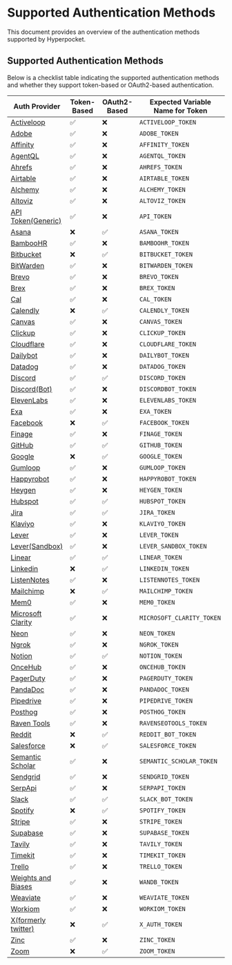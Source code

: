 # Supported Authentication Methods

This document provides an overview of the authentication methods supported by Hyperpocket.

## Supported Authentication Methods

Below is a checklist table indicating the supported authentication methods and whether they support token-based or
OAuth2-based authentication.

| Auth Provider                                                                     | Token-Based | OAuth2-Based | Expected Variable Name for Token |
|-----------------------------------------------------------------------------------|-------------|--------------|-----------------|
| [Activeloop](https://github.com/vessl-ai/hyperpocket/tree/main/libs/hyperpocket/hyperpocket/auth/activeloop)                         | ✅          | ❌           | `ACTIVELOOP_TOKEN` |
| [Adobe](https://github.com/vessl-ai/hyperpocket/tree/main/libs/hyperpocket/hyperpocket/auth/adobe)                         | ✅          | ❌           | `ADOBE_TOKEN` |
| [Affinity](https://github.com/vessl-ai/hyperpocket/tree/main/libs/hyperpocket/hyperpocket/auth/affinity)                         | ✅          | ❌           | `AFFINITY_TOKEN` |
| [AgentQL](https://github.com/vessl-ai/hyperpocket/tree/main/libs/hyperpocket/hyperpocket/auth/agentql)                         | ✅          | ❌           | `AGENTQL_TOKEN` |
| [Ahrefs](https://github.com/vessl-ai/hyperpocket/tree/main/libs/hyperpocket/hyperpocket/auth/ahrefs)                         | ✅          | ❌           | `AHREFS_TOKEN` |
| [Airtable](https://github.com/vessl-ai/hyperpocket/tree/main/libs/hyperpocket/hyperpocket/auth/airtable)                         | ✅          | ❌           | `AIRTABLE_TOKEN` |
| [Alchemy](https://github.com/vessl-ai/hyperpocket/tree/main/libs/hyperpocket/hyperpocket/auth/alchemy)                         | ✅          | ❌           | `ALCHEMY_TOKEN` |
| [Altoviz](https://github.com/vessl-ai/hyperpocket/tree/main/libs/hyperpocket/hyperpocket/auth/altoviz)                         | ✅          | ❌           | `ALTOVIZ_TOKEN` |
| [API Token(Generic)](https://github.com/vessl-ai/hyperpocket/tree/main/libs/hyperpocket/hyperpocket/auth/apitoken)                         | ✅          | ❌           | `API_TOKEN` |
| [Asana](https://github.com/vessl-ai/hyperpocket/tree/main/libs/hyperpocket/hyperpocket/auth/asana)                         | ❌          | ✅           | `ASANA_TOKEN` |
| [BambooHR](https://github.com/vessl-ai/hyperpocket/tree/main/libs/hyperpocket/hyperpocket/auth/bamboohr)                         | ✅          | ❌           | `BAMBOOHR_TOKEN` |
| [Bitbucket](https://github.com/vessl-ai/hyperpocket/tree/main/libs/hyperpocket/hyperpocket/auth/bitbucket)                 | ❌          | ✅           | `BITBUCKET_TOKEN` |
| [BitWarden](https://github.com/vessl-ai/hyperpocket/tree/main/libs/hyperpocket/hyperpocket/auth/bitwarden)                 | ✅          | ❌           | `BITWARDEN_TOKEN` |
| [Brevo](https://github.com/vessl-ai/hyperpocket/tree/main/libs/hyperpocket/hyperpocket/auth/brevo)                 | ✅          | ❌           | `BREVO_TOKEN` |
| [Brex](https://github.com/vessl-ai/hyperpocket/tree/main/libs/hyperpocket/hyperpocket/auth/brex)                 | ✅          | ❌           | `BREX_TOKEN` |
| [Cal](https://github.com/vessl-ai/hyperpocket/tree/main/libs/hyperpocket/hyperpocket/auth/cal)                   | ✅          | ❌           | `CAL_TOKEN` |
| [Calendly](https://github.com/vessl-ai/hyperpocket/tree/main/libs/hyperpocket/hyperpocket/auth/calendly)                   | ❌          | ✅           | `CALENDLY_TOKEN` |
| [Canvas](https://github.com/vessl-ai/hyperpocket/tree/main/libs/hyperpocket/hyperpocket/auth/canvas)                   | ✅          | ❌           | `CANVAS_TOKEN` |
| [Clickup](https://github.com/vessl-ai/hyperpocket/tree/main/libs/hyperpocket/hyperpocket/auth/clickup)                   | ✅          | ❌           | `CLICKUP_TOKEN` |
| [Cloudflare](https://github.com/vessl-ai/hyperpocket/tree/main/libs/hyperpocket/hyperpocket/auth/cloudflare)                   | ✅          | ❌           | `CLOUDFLARE_TOKEN` |
| [Dailybot](https://github.com/vessl-ai/hyperpocket/tree/main/libs/hyperpocket/hyperpocket/auth/dailybot)                   | ✅          | ❌           | `DAILYBOT_TOKEN` |
| [Datadog](https://github.com/vessl-ai/hyperpocket/tree/main/libs/hyperpocket/hyperpocket/auth/datadog)                   | ✅          | ❌           | `DATADOG_TOKEN` |
| [Discord](https://github.com/vessl-ai/hyperpocket/tree/main/libs/hyperpocket/hyperpocket/auth/discord)                     | ✅          | ✅           | `DISCORD_TOKEN` |
| [Discord(Bot)](https://github.com/vessl-ai/hyperpocket/tree/main/libs/hyperpocket/hyperpocket/auth/discordbot)                     | ✅          | ❌           | `DISCORDBOT_TOKEN` |
| [ElevenLabs](https://github.com/vessl-ai/hyperpocket/tree/main/libs/hyperpocket/hyperpocket/auth/elevenlabs)                     | ✅          | ❌           | `ELEVENLABS_TOKEN` |
| [Exa](https://github.com/vessl-ai/hyperpocket/tree/main/libs/hyperpocket/hyperpocket/auth/exa)                     | ✅          | ❌           | `EXA_TOKEN` |
| [Facebook](https://github.com/vessl-ai/hyperpocket/tree/main/libs/hyperpocket/hyperpocket/auth/facebook)                   | ❌          | ✅           | `FACEBOOK_TOKEN` |
| [Finage](https://github.com/vessl-ai/hyperpocket/tree/main/libs/hyperpocket/hyperpocket/auth/finage)                     | ✅          | ❌           | `FINAGE_TOKEN` |
| [GitHub](https://github.com/vessl-ai/hyperpocket/tree/main/libs/hyperpocket/hyperpocket/auth/github)                       | ✅          | ✅           | `GITHUB_TOKEN` |
| [Google](https://github.com/vessl-ai/hyperpocket/tree/main/libs/hyperpocket/hyperpocket/auth/google)                       | ❌          | ✅           | `GOOGLE_TOKEN` |
| [Gumloop](https://github.com/vessl-ai/hyperpocket/tree/main/libs/hyperpocket/hyperpocket/auth/gumloop)                     | ✅          | ❌           | `GUMLOOP_TOKEN` |
| [Happyrobot](https://github.com/vessl-ai/hyperpocket/tree/main/libs/hyperpocket/hyperpocket/auth/happyrobot)                     | ✅          | ❌           | `HAPPYROBOT_TOKEN` |
| [Heygen](https://github.com/vessl-ai/hyperpocket/tree/main/libs/hyperpocket/hyperpocket/auth/heygen)                     | ✅          | ❌           | `HEYGEN_TOKEN` |
| [Hubspot](https://github.com/vessl-ai/hyperpocket/tree/main/libs/hyperpocket/hyperpocket/auth/hubspot)                     | ✅          | ✅           | `HUBSPOT_TOKEN` |
| [Jira](https://github.com/vessl-ai/hyperpocket/tree/main/libs/hyperpocket/hyperpocket/auth/jira)                           | ✅          | ✅           | `JIRA_TOKEN` |
| [Klaviyo](https://github.com/vessl-ai/hyperpocket/tree/main/libs/hyperpocket/hyperpocket/auth/klaviyo)                     | ✅          | ❌           | `KLAVIYO_TOKEN` |
| [Lever](https://github.com/vessl-ai/hyperpocket/tree/main/libs/hyperpocket/hyperpocket/auth/lever)                     | ✅          | ❌           | `LEVER_TOKEN` |
| [Lever(Sandbox)](https://github.com/vessl-ai/hyperpocket/tree/main/libs/hyperpocket/hyperpocket/auth/lever_sandbox)                     | ✅          | ❌           | `LEVER_SANDBOX_TOKEN` |
| [Linear](https://github.com/vessl-ai/hyperpocket/tree/main/libs/hyperpocket/hyperpocket/auth/linear)                       | ✅          | ✅           | `LINEAR_TOKEN` |
| [Linkedin](https://github.com/vessl-ai/hyperpocket/tree/main/libs/hyperpocket/hyperpocket/auth/linkedin)                   | ❌          | ✅           | `LINKEDIN_TOKEN` |
| [ListenNotes](https://github.com/vessl-ai/hyperpocket/tree/main/libs/hyperpocket/hyperpocket/auth/listennotes)                     | ✅          | ❌           | `LISTENNOTES_TOKEN` |
| [Mailchimp](https://github.com/vessl-ai/hyperpocket/tree/main/libs/hyperpocket/hyperpocket/auth/mailchimp)                 | ❌          | ✅           | `MAILCHIMP_TOKEN` |
| [Mem0](https://github.com/vessl-ai/hyperpocket/tree/main/libs/hyperpocket/hyperpocket/auth/mem0)                     | ✅          | ❌           | `MEM0_TOKEN` |
| [Microsoft Clarity](https://github.com/vessl-ai/hyperpocket/tree/main/libs/hyperpocket/hyperpocket/auth/microsoft_clarity)                     | ✅          | ❌           | `MICROSOFT_CLARITY_TOKEN` |
| [Neon](https://github.com/vessl-ai/hyperpocket/tree/main/libs/hyperpocket/hyperpocket/auth/neon)                     | ✅          | ❌           | `NEON_TOKEN` |
| [Ngrok](https://github.com/vessl-ai/hyperpocket/tree/main/libs/hyperpocket/hyperpocket/auth/ngrok)                     | ✅          | ❌           | `NGROK_TOKEN` |
| [Notion](https://github.com/vessl-ai/hyperpocket/tree/main/libs/hyperpocket/hyperpocket/auth/notion)                       | ✅          | ✅           | `NOTION_TOKEN` |
| [OnceHub](https://github.com/vessl-ai/hyperpocket/tree/main/libs/hyperpocket/hyperpocket/auth/oncehub)                     | ✅          | ❌           | `ONCEHUB_TOKEN` |
| [PagerDuty](https://github.com/vessl-ai/hyperpocket/tree/main/libs/hyperpocket/hyperpocket/auth/pagerduty)                     | ✅          | ❌           | `PAGERDUTY_TOKEN` |
| [PandaDoc](https://github.com/vessl-ai/hyperpocket/tree/main/libs/hyperpocket/hyperpocket/auth/pandadoc)                     | ✅          | ❌           | `PANDADOC_TOKEN` |
| [Pipedrive](https://github.com/vessl-ai/hyperpocket/tree/main/libs/hyperpocket/hyperpocket/auth/pipedrive)                     | ✅          | ❌           | `PIPEDRIVE_TOKEN` |
| [Posthog](https://github.com/vessl-ai/hyperpocket/tree/main/libs/hyperpocket/hyperpocket/auth/posthog)                     | ✅          | ❌           | `POSTHOG_TOKEN` |
| [Raven Tools](https://github.com/vessl-ai/hyperpocket/tree/main/libs/hyperpocket/hyperpocket/auth/ravenseotools)                     | ✅          | ❌           | `RAVENSEOTOOLS_TOKEN` |
| [Reddit](https://github.com/vessl-ai/hyperpocket/tree/main/libs/hyperpocket/hyperpocket/auth/reddit)                       | ❌          | ✅           | `REDDIT_BOT_TOKEN` |
| [Salesforce](https://github.com/vessl-ai/hyperpocket/tree/main/libs/hyperpocket/hyperpocket/auth/salesforce)               | ❌          | ✅           | `SALESFORCE_TOKEN` |
| [Semantic Scholar](https://github.com/vessl-ai/hyperpocket/tree/main/libs/hyperpocket/hyperpocket/auth/semantic_scholar)               | ✅          | ❌           | `SEMANTIC_SCHOLAR_TOKEN` |
| [Sendgrid](https://github.com/vessl-ai/hyperpocket/tree/main/libs/hyperpocket/hyperpocket/auth/sendgrid)               | ✅          | ❌           | `SENDGRID_TOKEN` |
| [SerpApi](https://github.com/vessl-ai/hyperpocket/tree/main/libs/hyperpocket/hyperpocket/auth/serpapi)               | ✅          | ❌           | `SERPAPI_TOKEN` |
| [Slack](https://github.com/vessl-ai/hyperpocket/tree/main/libs/hyperpocket/hyperpocket/auth/slack)                         | ✅          | ✅           | `SLACK_BOT_TOKEN` |
| [Spotify](https://github.com/vessl-ai/hyperpocket/tree/main/libs/hyperpocket/hyperpocket/auth/spotify)                     | ❌          | ✅           | `SPOTIFY_TOKEN` |
| [Stripe](https://github.com/vessl-ai/hyperpocket/tree/main/libs/hyperpocket/hyperpocket/auth/stripe)               | ✅          | ❌           | `STRIPE_TOKEN` |
| [Supabase](https://github.com/vessl-ai/hyperpocket/tree/main/libs/hyperpocket/hyperpocket/auth/supabase)               | ✅          | ❌           | `SUPABASE_TOKEN` |
| [Tavily](https://github.com/vessl-ai/hyperpocket/tree/main/libs/hyperpocket/hyperpocket/auth/tavily)               | ✅          | ❌           | `TAVILY_TOKEN` |
| [Timekit](https://github.com/vessl-ai/hyperpocket/tree/main/libs/hyperpocket/hyperpocket/auth/timekit)               | ✅          | ❌           | `TIMEKIT_TOKEN` |
| [Trello](https://github.com/vessl-ai/hyperpocket/tree/main/libs/hyperpocket/hyperpocket/auth/trello)               | ✅          | ❌           | `TRELLO_TOKEN` |
| [Weights and Biases](https://github.com/vessl-ai/hyperpocket/tree/main/libs/hyperpocket/hyperpocket/auth/wandb)               | ✅          | ❌           | `WANDB_TOKEN` |
| [Weaviate](https://github.com/vessl-ai/hyperpocket/tree/main/libs/hyperpocket/hyperpocket/auth/weaviate)               | ✅          | ❌           | `WEAVIATE_TOKEN` |
| [Workiom](https://github.com/vessl-ai/hyperpocket/tree/main/libs/hyperpocket/hyperpocket/auth/workiom)               | ✅          | ❌           | `WORKIOM_TOKEN` |
| [X(formerly twitter)](https://github.com/vessl-ai/hyperpocket/tree/main/libs/hyperpocket/hyperpocket/auth/x)                                 | ❌          | ✅           | `X_AUTH_TOKEN` |
| [Zinc](https://github.com/vessl-ai/hyperpocket/tree/main/libs/hyperpocket/hyperpocket/auth/zinc)                           | ✅          | ❌           | `ZINC_TOKEN` |
| [Zoom](https://github.com/vessl-ai/hyperpocket/tree/main/libs/hyperpocket/hyperpocket/auth/zoom)                           | ❌          | ✅           | `ZOOM_TOKEN` |
